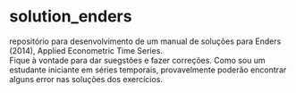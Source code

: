 # solution_enders
repositório para desenvolvimento de um manual de soluções para Enders (2014), Applied Econometric Time Series.  
Fique à vontade para dar suegstões e fazer correções.
Como sou um estudante iniciante em séries temporais, provavelmente poderão encontrar alguns error nas soluções dos exercícios.
